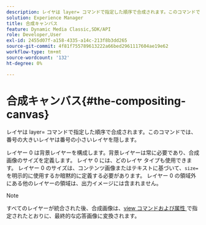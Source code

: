```yaml
---
description: レイヤは layer= コマンドで指定した順序で合成されます。このコマンドでは、番号の大きいレイヤは番号の小さいレイヤを隠します。
solution: Experience Manager
title: 合成キャンバス
feature: Dynamic Media Classic,SDK/API
role: Developer,User
exl-id: 2455d07f-a158-4335-a14c-213f8b3dd265
source-git-commit: 4f81f755789613222a66bed2961117604ae19e62
workflow-type: tm+mt
source-wordcount: '132'
ht-degree: 0%

---
```


# 合成キャンバス{#the-compositing-canvas}

レイヤは layer= コマンドで指定した順序で合成されます。このコマンドでは、番号の大きいレイヤは番号の小さいレイヤを隠します。

レイヤー 0 は背景レイヤーを構成します。背景レイヤーは常に必要であり、合成画像のサイズを定義します。 レイヤ 0 には、どのレイヤ タイプも使用できます。 レイヤー 0 のサイズは、コンテンツ画像またはテキストに基づいて、`size=` を明示的に使用するか暗黙的に定義する必要があります。 レイヤー 0 の領域外にある他のレイヤーの領域は、出力イメージには含まれません。

>[!NOTE]
>
>すべてのレイヤーが統合された後、合成画像は、[view コマンドおよび属性 ](../../../../../../is-api/http-ref/image-serving-api-ref/c-http-protocol-reference/c-syntax-and-features/c-command-overview/r-view-commands-and-attributes.md#reference-8b3d637d080a47a4ba669a7f0de2ba90) で指定されたとおりに、最終的な応答画像に変換されます。
